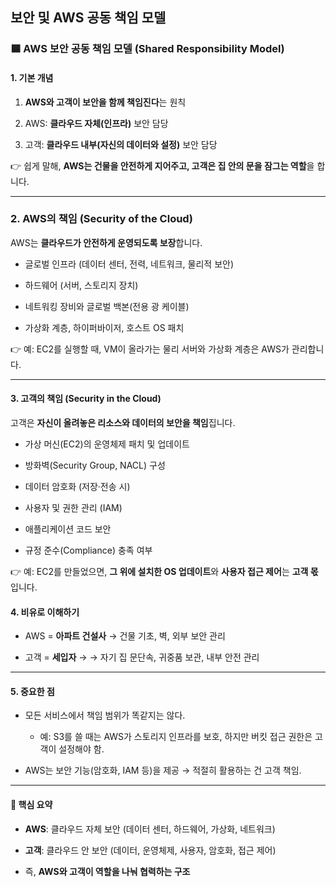 ## 보안 및 AWS 공동 책임 모델

### 🟦 AWS 보안 공동 책임 모델 (Shared Responsibility Model)

#### 1. 기본 개념

1. **AWS와 고객이 보안을 함께 책임진다**는 원칙

2. AWS: **클라우드 자체(인프라)** 보안 담당

3. 고객: **클라우드 내부(자신의 데이터와 설정)** 보안 담당

👉 쉽게 말해, **AWS는 건물을 안전하게 지어주고, 고객은 집 안의 문을 잠그는 역할**을 합니다.

---

### 2. AWS의 책임 (Security of the Cloud)

AWS는 **클라우드가 안전하게 운영되도록 보장**합니다.

- 글로벌 인프라 (데이터 센터, 전력, 네트워크, 물리적 보안)

- 하드웨어 (서버, 스토리지 장치)

- 네트워킹 장비와 글로벌 백본(전용 광 케이블)

- 가상화 계층, 하이퍼바이저, 호스트 OS 패치

👉 예:
EC2를 실행할 때, VM이 올라가는 물리 서버와 가상화 계층은 AWS가 관리합니다.

---

#### 3. 고객의 책임 (Security in the Cloud)

고객은 **자신이 올려놓은 리소스와 데이터의 보안을 책임**집니다.

- 가상 머신(EC2)의 운영체제 패치 및 업데이트

- 방화벽(Security Group, NACL) 구성

- 데이터 암호화 (저장·전송 시)

- 사용자 및 권한 관리 (IAM)

- 애플리케이션 코드 보안

- 규정 준수(Compliance) 충족 여부

👉 예:
EC2를 만들었으면, **그 위에 설치한 OS 업데이트**와 **사용자 접근 제어**는 **고객 몫**입니다.

#### 4. 비유로 이해하기

- AWS = **아파트 건설사** → 건물 기초, 벽, 외부 보안 관리

- 고객 = **세입자** →  → 자기 집 문단속, 귀중품 보관, 내부 안전 관리

---

#### 5. 중요한 점

- 모든 서비스에서 책임 범위가 똑같지는 않다.

    - 예: S3를 쓸 때는 AWS가 스토리지 인프라를 보호,  하지만 버킷 접근 권한은 고객이 설정해야 함.

- AWS는 보안 기능(암호화, IAM 등)을 제공 → 적절히 활용하는 건 고객 책임.

---
#### 📌 핵심 요약

- **AWS**: 클라우드 자체 보안 (데이터 센터, 하드웨어, 가상화, 네트워크)

- **고객**: 클라우드 안 보안 (데이터, 운영체제, 사용자, 암호화, 접근 제어)

- 즉, **AWS와 고객이 역할을 나눠 협력하는 구조**

